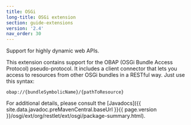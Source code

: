```yaml
---
title: OSGi
long-title: OSGi extension
section: guide-extensions
version: '2.4'
nav_order: 30
---
```

Support for highly dynamic web APIs.

This extension contains support for the OBAP (OSGi Bundle Access Protocol) pseudo-protocol. It includes a client connector that lets you access to resources from other OSGi bundles in a RESTful way. Just use this syntax:

    obap://{bundleSymbolicName}/{pathToResource}

For additional details, please consult the
[Javadocs]({{ site.data.javadoc.preMavenCentral.baseUrl }}{{ page.version }}/osgi/ext/org/restlet/ext/osgi/package-summary.html).
